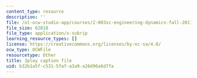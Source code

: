 ```yaml
---
content_type: resource
description: ''
file: /ol-ocw-studio-app/courses/2-003sc-engineering-dynamics-fall-2011/b32b1a5fc5315fafa3a9a26d96a6d7fa_iMz0LiqjFmE.vtt
file_size: 62818
file_type: application/x-subrip
learning_resource_types: []
license: https://creativecommons.org/licenses/by-nc-sa/4.0/
ocw_type: OCWFile
resourcetype: Other
title: 3play caption file
uid: b32b1a5f-c531-5faf-a3a9-a26d96a6d7fa
---
```

